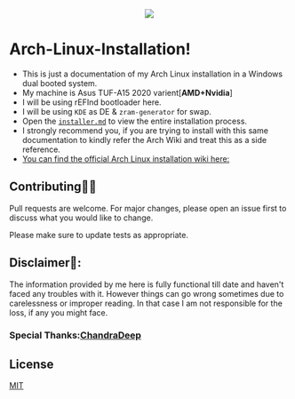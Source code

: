 <div style="text-align:center"><img src="https://archlinux.org/static/logos/archlinux-logo-dark-90dpi.ebdee92a15b3.png" /></div>  
  
# Arch-Linux-Installation!

* This is just a documentation of my Arch Linux installation in a Windows dual booted system.
* My machine is Asus TUF-A15 2020 varient[**AMD+Nvidia**]
* I will be using rEFInd bootloader here.
* I will be using `KDE` as DE & `zram-generator` for swap.
* Open the [`installer.md`](https://github.com/itzzmesid/Arch-Linux-Installation/blob/main/installer.md) to view the entire installation process.
* I strongly recommend you, if you are trying to install with this same documentation to kindly refer the Arch Wiki and treat this as a side reference.
* [You can find   the official Arch Linux installation wiki here:](https://wiki.archlinux.org/index.php/installation_guide)

## Contributing👨‍💻
Pull requests are welcome. For major changes, please open an issue first to discuss what you would like to change.

Please make sure to update tests as appropriate.

## Disclaimer🛑: 
The information provided by me here is fully functional till date and haven't faced any troubles with it. However things can go wrong sometimes due to carelessness or improper reading. In that case I am not responsible for the loss, if any you might face.

### Special Thanks:[ChandraDeep](https://github.com/chandradeepdey)

## License
[MIT](https://choosealicense.com/licenses/mit/)
